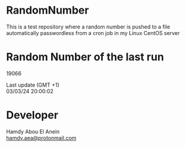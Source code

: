 # RandomNumber    
This is a test repository where a random number is pushed to a file automatically passwordless from a cron job in my Linux CentOS server    
# Random Number of the last run   
19066
      
Last update (GMT +1)    
03/03/24 20:00:02
# Developer    
Hamdy Abou El Anein   
hamdy.aea@protonmail.com
